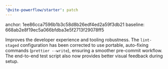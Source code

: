 ```yaml
---
'@vite-powerflow/starter': patch
---
```


anchor: 1ee86cca7596b1b3c58d8b26edf4ed2a59f3db21
baseline: 668ab2e8f19ec5a066bfdba3e5f2713f29078ff5

Improves the developer experience and tooling robustness. The `lint-staged` configuration has been corrected to use portable, auto-fixing commands (`prettier --write`), ensuring a smoother pre-commit workflow. The end-to-end test script also now provides better visual feedback during setup.

